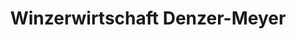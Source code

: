 ---
title: "Winzerwirtschaft Denzer-Meyer"
url: /bernkastel-kues/winzerwirtschaft-denzer-meyer/
shop: Spirituosen
---